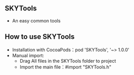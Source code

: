 ## SKYTools
- An easy common tools

## How to use SKYTools
- Installation with CocoaPods：pod 'SKYTools',                                '~> 1.0.0'
- Manual import:
	- Drag All files in the SKYTools folder to project
	- Import the main file：#import "SKYTools.h"
